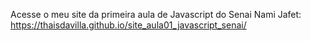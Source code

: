 Acesse o meu site da primeira aula de Javascript do Senai Nami Jafet:
 https://thaisdavilla.github.io/site_aula01_javascript_senai/
